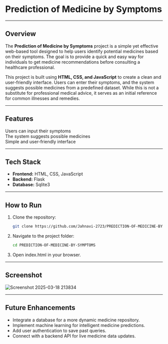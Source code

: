 # Prediction of Medicine by Symptoms 

---
## Overview 

The **Prediction of Medicine by Symptoms** project is a simple yet effective web-based tool designed to help users identify potential medicines based on their symptoms. The goal is to provide a quick and easy way for individuals to get medicine recommendations before consulting a healthcare professional.  

This project is built using **HTML, CSS, and JavaScript** to create a clean and user-friendly interface. Users can enter their symptoms, and the system suggests possible medicines from a predefined dataset. While this is not a substitute for professional medical advice, it serves as an initial reference for common illnesses and remedies.    
    
---
## Features 
Users can input their symptoms  
The system suggests possible medicines  
Simple and user-friendly interface  
    
---
## Tech Stack

- **Frontend:** HTML, CSS, JavaScript  
- **Backend:**  Flask  
- **Database:** Sqlite3
  
---
## How to Run

1. Clone the repository:  
   ```bash
   git clone https://github.com/Jahnavi-2723/PREDICTION-OF-MEDICINE-BY-SYMPTOMS.git
2. Navigate to the project folder:
   ```bash
   cd PREDICTION-OF-MEDICINE-BY-SYMPTOMS
3. Open index.html in your browser.
---

## Screenshot

![Screenshot 2025-03-18 213834](https://github.com/user-attachments/assets/d736f951-e2ce-49ae-9d1c-c6a3e1e2f5f4)

---
## Future Enhancements

- Integrate a database for a more dynamic medicine repository.
- Implement machine learning for intelligent medicine predictions.
- Add user authentication to save past queries.
- Connect with a backend API for live medicine data updates.
